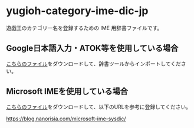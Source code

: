 # yugioh-category-ime-dic-jp

遊戯王のカテゴリー名を登録するための IME 用辞書ファイルです。

## Google日本語入力・ATOK等を使用している場合
[こちらのファイル](https://github.com/kintsuba/yugioh-category-ime-dic-jp/releases/latest/download/yugioh-category.txt)をダウンロードして、辞書ツールからインポートしてください。

## Microsoft IMEを使用している場合
[こちらのファイル](https://github.com/kintsuba/yugioh-category-ime-dic-jp/releases/latest/download/yugioh-category.dic)をダウンロードして、以下のURLを参考に登録してください。

https://blog.nanorisia.com/microsoft-ime-sysdic/
